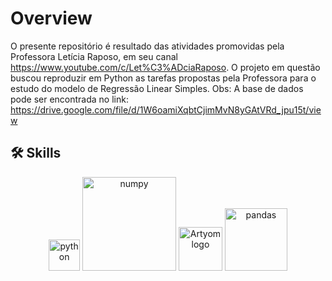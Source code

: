 # Overview
O presente repositório é resultado das atividades promovidas pela Professora Letícia Raposo, em seu canal https://www.youtube.com/c/Let%C3%ADciaRaposo.
O projeto em questão buscou reproduzir em Python as tarefas propostas pela Professora para o estudo do modelo de Regressão Linear Simples. 
Obs: A base de dados pode ser encontrada no link: https://drive.google.com/file/d/1W6oamiXqbtCjimMvN8yGAtVRd_jpu15t/view
## 🛠 Skills   
<p align="center">
  <img src="https://upload.wikimedia.org/wikipedia/commons/c/c3/Python-logo-notext.svg" alt="python" width="50" />
  <img src="https://upload.wikimedia.org/wikipedia/commons/3/31/NumPy_logo_2020.svg" alt="numpy" width="150" />
  <img src="https://cdn.rawgit.com/ourcodeworld/robotyper/15f3393c/robotyper.png" width="70" title="Artyom logo">
  <img src="https://geo-python-site.readthedocs.io/en/latest/_images/pandas_logo.png" alt="pandas" width="100">

</p>
